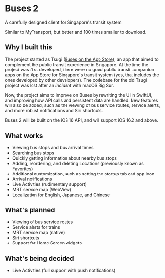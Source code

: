# Buses 2
A carefully designed client for Singapore's transit system

Similar to MyTransport, but better and 100 times smaller to download.

## Why I built this
The project started as Tsugi ([Buses on the App Store](https://apps.apple.com/us/app/buses-for-singapore-transit/id1423653146)), an app that aimed to complement the public transit experience in Singapore. At the time the project was first developed, there were no good public transit companion apps on the App Store for Singapore's transit system (yes, that includes the ones developed by other developers). The codebase for the old Tsugi project was lost after an *incident* with macOS Big Sur.

Now, the project aims to improve on Buses by rewriting the UI in SwiftUI, and improving how API calls and persistent data are handled. New features will also be added, such as the viewing of bus service routes, service alerts, and more robust notifications and Siri shortcuts.

Buses 2 will be built on the iOS 16 API, and will support iOS 16.2 and above.

## What works
- Viewing bus stops and bus arrival times
- Searching bus stops
- Quickly getting information about nearby bus stops
- Adding, reordering, and deleting Locations (previously known as Favorites)
- Additional customization, such as setting the startup tab and app icon
- Arrival notifications
- Live Activities (rudimentary support)
- MRT service map (WebView)
- Localization for English, Japanese, and Chinese

## What's planned
- Viewing of bus service routes
- Service alerts for trains
- MRT service map (native)
- Siri shortcuts
- Support for Home Screen widgets

## What's being decided
- Live Activities (full support with push notifications)
